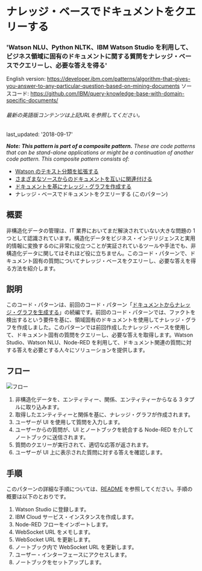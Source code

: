 # ナレッジ・ベースでドキュメントをクエリーする

### 'Watson NLU、Python NLTK、IBM Watson Studio を利用して、ビジネス領域に固有のドキュメントに関する質問をナレッジ・ベースでクエリーし、必要な答えを得る'

English version: https://developer.ibm.com/patterns/algorithm-that-gives-you-answer-to-any-particular-question-based-on-mining-documents
  ソースコード: https://github.com/IBM/query-knowledge-base-with-domain-specific-documents/

###### 最新の英語版コンテンツは上記URLを参照してください。
last_updated: '2018-09-17'

 
_**Note: This pattern is part of a composite pattern.** These are code patterns that can be stand-alone applications or might be a continuation of another code pattern. This composite pattern consists of:_

* [Watson のテキスト分類を拡張する](https://developer.ibm.com/jp/patterns/extend-watson-text-classification/)
* [さまざまなソースからのドキュメントを互いに関連付ける](https://developer.ibm.com/jp/patterns/watson-document-correlation/)
* [ドキュメントを基にナレッジ・グラフを作成する](https://developer.ibm.com/jp/patterns/build-a-domain-specific-knowledge-graph-from-given-set-of-documents)
* ナレッジ・ベースでドキュメントをクエリーする (このパターン)

## 概要

非構造化データの管理は、IT 業界においてまだ解決されていない大きな問題の 1 つとして認識されています。構造化データをビジネス・インテリジェンスと実用的情報に変換するのに非常に役立つことが実証されているツールや手法でも、非構造化データに関してはそれほど役に立ちません。このコード・パターンで、ドキュメント固有の質問についてナレッジ・ベースをクエリーし、必要な答えを得る方法を紹介します。

## 説明

このコード・パターンは、前回のコード・パターン「[ドキュメントからナレッジ・グラフを生成する](https://developer.ibm.com/patterns/build-a-domain-specific-knowledge-graph-from-given-set-of-documents)」の続編です。前回のコード・パターンでは、ファクトを検出するという要件を基に、領域固有のドキュメントを使用してナレッジ・グラフを作成しました。このパターンでは前回作成したナレッジ・ベースを使用して、ドキュメント固有の質問をクエリーし、必要な答えを取得します。Watson Studio、Watson NLU、Node-RED を利用して、ドキュメント関連の質問に対する答えを必要とする人々にソリューションを提供します。

## フロー

![フロー](../../images/flow-algorithm-that-gives-you-answer-to-any-particular-question-based-on-mining-documents.png)

1. 非構造化データを、エンティティー、関係、エンティティーからなる 3 タプルに取り込みます。
1. 取得したエンティティーと関係を基に、ナレッジ・グラフが作成されます。
1. ユーザーが UI を使用して質問を入力します。
1. ユーザーからの質問が、UI とノートブックを統合する Node-RED を介してノートブックに送信されます。
1. 質問のクエリーが実行されて、適切な応答が返されます。
1. ユーザーが UI 上に表示された質問に対する答えを確認します。

## 手順

このパターンの詳細な手順については、[README](https://github.com/IBM/query-knowledge-base-with-domain-specific-documents/blob/master/README.md) を参照してください。手順の概要は以下のとおりです。

1. Watson Studio に登録します。
1. IBM Cloud サービス・インスタンスを作成します。
1. Node-RED フローをインポートします。
1. WebSocket URL をメモします。
1. WebSocket URL を更新します。
1. ノートブック内で WebSocket URL を更新します。
1. ユーザー・インターフェースにアクセスします。
1. ノートブックをセットアップします。
